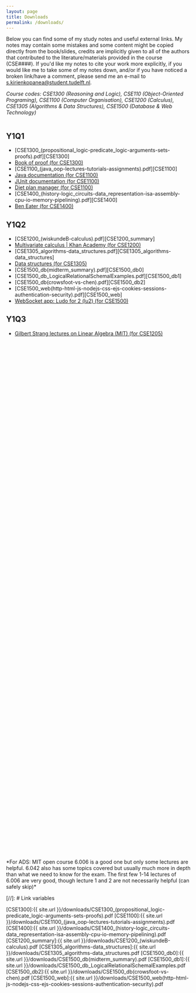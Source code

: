 ```yaml
---
layout: page
title: Downloads
permalink: /downloads/
---
```

Below you can find some of my study notes and useful external links. My notes may contain some mistakes and some content might be copied directly from the book/slides, credits are implicitly given to all of the authors that contributed to the literature/materials provided in the course (CSE####). If you'd like my notes to cite your work more explicitly, if you would like me to take some of my notes down, and/or if you have noticed a broken link/have a comment, please send me an e-mail to [s.kirienkopanea@student.tudelft.nl](mailto:s.kirienkopanea@student.tudelft.nl).

*Course codes: CSE1300 (Reasoning and Logic), CSE110 (Object-Oriented Programing), CSE1100 (Computer Organisation), CSE1200 (Calculus), CSE1305 (Algorithms & Data Structures), CSE1500 (Database & Web Technology)*

<div id ="container"  markdown="1"  style="height:50vh;overflow-y:auto;">

## Y1Q1

* [CSE1300_(propositional_logic-predicate_logic-arguments-sets-proofs).pdf][CSE1300]
* [Book of proof (for CSE1300)](https://www.people.vcu.edu/~rhammack/BookOfProof/)
* [CSE1100_(java_oop-lectures-tutorials-assignments).pdf][CSE1100]
* [Java documentation (for CSE1100)](https://docs.oracle.com/en/java/javase/11/docs/api/index.html)
* [JUnit documentation (for CSE1100)](https://junit.org/junit5/docs/current/api/org.junit.jupiter.api/org/junit/jupiter/api/Assertions.html)
* [Diet plan manager (for CSE1100)](https://github.com/skirienkopanea/diet)
* [CSE1400_(history-logic_circuits-data_representation-isa-assembly-cpu-io-memory-pipelining).pdf][CSE1400]
* [Ben Eater (for CSE1400)](https://eater.net/)

## Y1Q2

* [CSE1200_(wiskundeB-calculus).pdf][CSE1200_summary]
* [Multivariate calculus \| Khan Academy (for CSE1200)](https://www.khanacademy.org/math/multivariable-calculus)
* [CSE1305_algorithms-data_structures.pdf][CSE1305_algorithms-data_structures]
* [Data structures (for CSE1305)](https://fa20.datastructur.es/)
* [CSE1500_db(midterm_summary).pdf][CSE1500_db0]
* [CSE1500_db_LogicalRelationalSchemalExamples.pdf][CSE1500_db1]
* [CSE1500_db(crowsfoot-vs-chen).pdf][CSE1500_db2] 
* [CSE1500_web(http-html-js-nodejs-css-ejs-cookies-sessions-authentication-security).pdf][CSE1500_web]
* [WebSocket app: Ludo for 2 (lu2) (for CSE1500)](https://github.com/skirienkopanea/lu2)

## Y1Q3


* [Gilbert Strang lectures on Linear Algebra (MIT) (for CSE1205)](https://www.youtube.com/playlist?list=PL49CF3715CB9EF31D)

</div>

<br>
*For ADS: MIT open course 6.006 is a good one but only some lectures are helpful. 6.042 also has some topics covered but usually much more in depth than what we need to know for the exam. The first few 1-14 lectures of 6.006 are very good, though lecture 1 and 2 are not necessarily helpful (can safely skip)*

[//]: # Link variables

[CSE1300]:{{ site.url }}/downloads/CSE1300_(propositional_logic-predicate_logic-arguments-sets-proofs).pdf
[CSE1100]:{{ site.url }}/downloads/CSE1100_(java_oop-lectures-tutorials-assignments).pdf
[CSE1400]:{{ site.url }}/downloads/CSE1400_(history-logic_circuits-data_representation-isa-assembly-cpu-io-memory-pipelining).pdf
[CSE1200_summary]:{{ site.url }}/downloads/CSE1200_(wiskundeB-calculus).pdf
[CSE1305_algorithms-data_structures]:{{ site.url }}/downloads/CSE1305_algorithms-data_structures.pdf
[CSE1500_db0]:{{ site.url }}/downloads/CSE1500_db(midterm_summary).pdf
[CSE1500_db1]:{{ site.url }}/downloads/CSE1500_db_LogicalRelationalSchemalExamples.pdf
[CSE1500_db2]:{{ site.url }}/downloads/CSE1500_db(crowsfoot-vs-chen).pdf
[CSE1500_web]:{{ site.url }}/downloads/CSE1500_web(http-html-js-nodejs-css-ejs-cookies-sessions-authentication-security).pdf